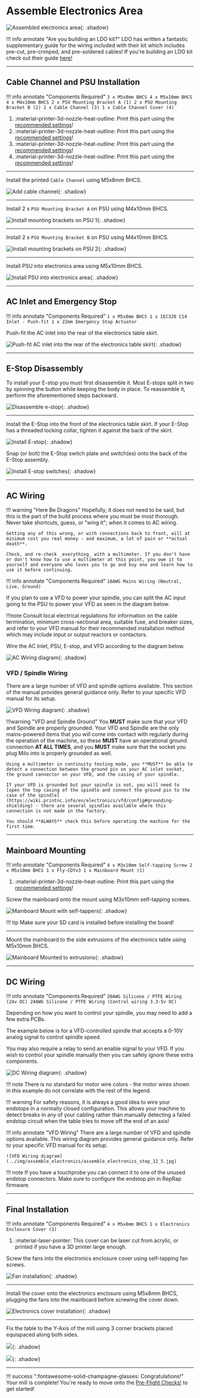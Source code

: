 # Assemble Electronics Area

![Assembled electronics area](../img/assemble_electronics/electronics_assembly.png){: .shadow}

!!! info annotate "Are you building an LDO kit?"
    LDO has written a fantastic supplementary guide for the wiring included with their kit which includes pre-cut, pre-crimped, and pre-soldered cables! If you're building an LDO kit check out their guide [here!](https://www.ldomotion.com/#/guide/Milo-CNC-V15-Wiring-Guide)

---

## Cable Channel and PSU Installation

!!! info annotate "Components Required"
    ```
    3 x M5x8mm BHCS
    4 x M5x10mm BHCS
    4 x M4x10mm BHCS
    2 x PSU Mounting Bracket A (1)
    2 x PSU Mounting Bracket B (2)
    1 x Cable Channel (3)
    1 x Cable Channel Cover (4)
    ```
1. :material-printer-3d-nozzle-heat-outline: Print this part using the [recommended settings](../../printing/print_guide.md#electronics-table)!
2. :material-printer-3d-nozzle-heat-outline: Print this part using the [recommended settings](../../printing/print_guide.md#electronics-table)!
3. :material-printer-3d-nozzle-heat-outline: Print this part using the [recommended settings](../../printing/print_guide.md#electronics-table)!
4. :material-printer-3d-nozzle-heat-outline: Print this part using the [recommended settings](../../printing/print_guide.md#electronics-table)!

---

Install the printed `Cable Channel` using M5x8mm BHCS.

![Add cable channel](../img/assemble_electronics/assemble_electronics_step_1.png){: .shadow}

---

Install 2 x `PSU Mounting Bracket A` on PSU using M4x10mm BHCS.

![Install mounting brackets on PSU 1](../img/assemble_electronics/assemble_electronics_step_2.png){: .shadow}

---

Install 2 x `PSU Mounting Bracket B` on PSU using M4x10mm BHCS.

![Install mounting brackets on PSU 2](../img/assemble_electronics/assemble_electronics_step_3.png){: .shadow}

---

Install PSU into electronics area using M5x10mm BHCS.

![Install PSU into electronics area](../img/assemble_electronics/assemble_electronics_step_4.png){: .shadow}

---

## AC Inlet and Emergency Stop
!!! info annotate "Components Required"
    ```
    1 x M5x8mm BHCS
    1 x IEC320 C14 Inlet - Push-fit
    1 x 22mm Emergency Stop Actuator
    ```

Push-fit the AC inlet into the rear of the electronics table skirt.

![Push-fit AC inlet into the rear of the electronics table skirt](../img/assemble_electronics/assemble_electronics_step_5.png){: .shadow}

---

## E-Stop Disassembly

To install your E-stop you must first disassemble it. Most E-stops split in two by spinning the button while keeping the body in place. To reassemble it, perform the aforementioned steps backward.

![Disassemble e-stop](../img/assemble_electronics/assemble_electronics_step_6.png){: .shadow}

---

Install the E-Stop into the front of the electronics table skirt. If your E-Stop has a threaded locking collar, tighten it against the back of the skirt.

![Install E-stop](../img/assemble_electronics/assemble_electronics_step_7.png){: .shadow}

Snap (or bolt) the E-Stop switch plate and switch(es) onto the back of the E-Stop assembly.

![Install E-stop switches](../img/assemble_electronics/assemble_electronics_step_8.png){: .shadow}

---
## AC Wiring

!!! warning "Here Be Dragons"
    Hopefully, it does not need to be said, but this is the part of the build process where you must be most thorough. Never take shortcuts, guess, or "wing it"; when it comes to AC wiring.

    Getting any of this wrong, or with connections back to front, will at minimum cost you real money - and maximum, a lot of pain or **actual death**.

    Check, and re-check _everything_ with a multimeter. If you don't have or don't know how to use a multimeter at this point, you owe it to yourself and everyone who loves you to go and buy one and learn how to use it before continuing.

!!! info annotate "Components Required"
    ```
    18AWG Mains Wiring (Neutral, Live, Ground)
    ```

If you plan to use a VFD to power your spindle, you can split the AC input going to the PSU to power your VFD as seen in the diagram below.

!!!note
    Consult local electrical regulations for information on the cable termination, minimum cross-sectional area, suitable fuse, and breaker sizes, and refer to your VFD manual for their recommended installation method which may include input or output reactors or contactors.

Wire the AC Inlet, PSU, E-stop, and VFD according to the diagram below.

![AC Wiring diagram](../img/assemble_electronics/assemble_electronics_step_9.png){: .shadow}

### VFD / Spindle Wiring

There are a large number of VFD and spindle options available. This section of the manual provides general guidance only. Refer to your specific VFD manual for its setup. 

![VFD Wiring diagram](../img/assemble_electronics/assemble_electronics_step_9_5.jpg){: .shadow}

!!!warning "VFD and Spindle Ground"
    You **MUST** make sure that your VFD and Spindle are properly grounded. Your VFD and Spindle are the only mains-powered items that you will come into contact with regularly during the operation of the machine, so these **MUST** have an operational ground connection **AT ALL TIMES**, and you **MUST** make sure that the socket you plug Milo into is properly grounded as well.

    Using a multimeter in continuity testing mode, you **MUST** be able to detect a connection between the ground pin on your AC inlet socket, the ground connector on your VFD, and the casing of your spindle.

    If your VFD is grounded but your spindle is not, you will need to [open the top casing of the spindle and connect the ground pin to the case of the spindle](https://wiki.printnc.info/en/electronics/vfd/config#grounding-shielding) - there are several spindles available where this connection is not made in the factory.

    You should **ALWAYS** check this before operating the machine for the first time.

---

## Mainboard Mounting

!!! info annotate "Components Required"
    ```
    4 x M3x10mm Self-tapping Screw
    2 x M5x10mm BHCS
    1 x Fly-CDYv3
    1 x Mainboard Mount (1)
    ```
1. :material-printer-3d-nozzle-heat-outline: Print this part using the [recommended settings](../../printing/print_guide.md#electronics-table)!

Screw the mainboard onto the mount using M3x10mm self-tapping screws.

![Mainboard Mount with self-tappers](../img/assemble_electronics/assemble_electronics_step_10.png){: .shadow}

!!! tip
    Make sure your SD card is installed before installing the board!

---

Mount the mainboard to the side extrusions of the electronics table using M5x10mm BHCS.

![Mainboard Mounted to extrusions](../img/assemble_electronics/assemble_electronics_step_11.png){: .shadow}

---

## DC Wiring

!!! info annotate "Components Required"
    ```
    20AWG Silicone / PTFE Wiring (24v DC)
    24AWG Silicone / PTFE Wiring (Control wiring 3.3-5v DC)
    ```

Depending on how you want to control your spindle, you may need to add a few extra PCBs.

The example below is for a VFD-controlled spindle that accepts a 0-10V analog signal to control spindle speed.

You may also require a relay to send an enable signal to your VFD. If you wish to control your spindle manually then you can safely ignore these extra components.

![DC Wiring diagram](../img/assemble_electronics/assemble_electronics_step_12.png){: .shadow}

!!! note
    There is no standard for motor wire colors - the motor wires shown in this example do not correlate with the rest of the legend.

!!! warning
    For safety reasons, it is always a good idea to wire your endstops in a normally closed configuration. This allows your machine to detect breaks in any of your cabling rather than manually detecting a failed endstop circuit when the table tries to move off the end of an axis!

!!! info annotate "VFD Wiring"
    There are a large number of VFD and spindle options available. This wiring diagram provides general guidance only. Refer to your specific VFD manual for its setup.

    ![VFD Wiring diagram](../img/assemble_electronics/assemble_electronics_step_12_5.jpg)

!!! note
    If you have a touchprobe you can connect it to one of the unused endstop connectors. Make sure to configure the endstop pin in RepRap firmware.

---

## Final Installation


!!! info annotate "Components Required"
    ```
    4 x M5x8mm BHCS
    1 x Electronics Enclosure Cover (1)
    ```
1. :material-laser-pointer: This cover can be laser cut from acrylic, or printed if you have a 3D printer large enough.


<!-- TODO: What fans are these? They aren't in the BOM -->
Screw the fans into the electronics enclosure cover using self-tapping fan screws.

![Fan installation](../img/assemble_electronics/assemble_electronics_step_13.png){: .shadow}

---

Install the cover onto the electronics enclosure using M5x8mm BHCS, plugging the fans into the mainboard before screwing the cover down.

![Electronics cover installation](../img/assemble_electronics/assemble_electronics_step_14.png){: .shadow}

---

Fix the table to the Y-Axis of the mill using 3 corner brackets placed equispaced along both sides.

![](../img/table_assembly/table_assembly_attach_to_mill.jpg){: .shadow}

![](../img/table_assembly/table_assembly_attachment_bracket_locations.jpg){: .shadow}

---
!!! success ":fontawesome-solid-champagne-glasses: Congratulations!"
    Your mill is complete! You're ready to move onto the [Pre-Flight Checks!](./110_pre_flight_checks.md) to get started!
